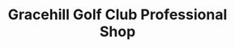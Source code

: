 ---
title: "Gracehill Golf Club Professional Shop"
address: "141, Ballinlea Rd, Stranocum, Ballymoney, County Antrim BT53 8PX"
tel: "028 2075 2207"
county: "Antrim"
category: "Golf Lessons"
type: "Content"
lat: "55.130685"
lng: "-6.400087"
---